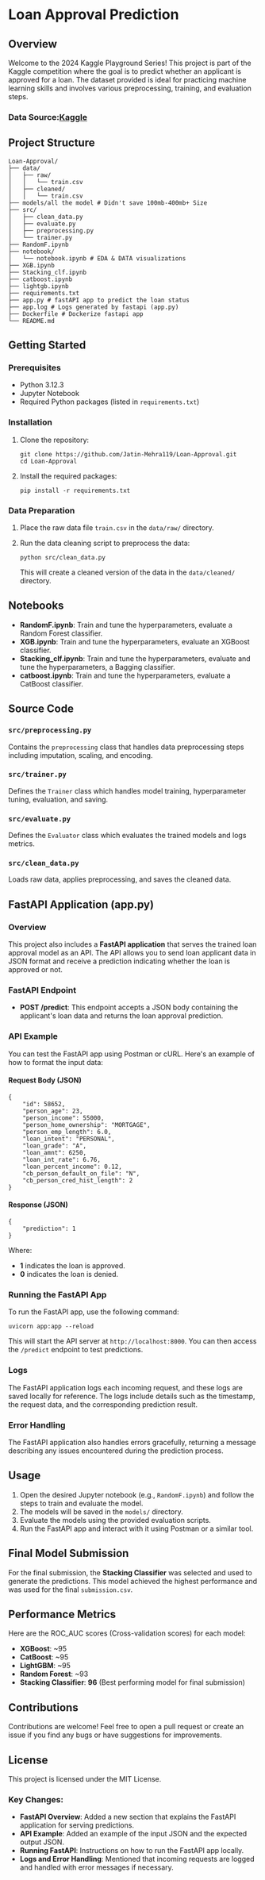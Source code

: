 # Loan Approval Prediction

## Overview

Welcome to the 2024 Kaggle Playground Series! This project is part of the Kaggle competition where the goal is to predict whether an applicant is approved for a loan. The dataset provided is ideal for practicing machine learning skills and involves various preprocessing, training, and evaluation steps.

### Data Source:[Kaggle](https://www.kaggle.com/competitions/playground-series-s4e10/data)
## Project Structure

```
Loan-Approval/
├── data/
│   ├── raw/
│   │   └── train.csv
│   ├── cleaned/
│   │   └── train.csv
├── models/all the model # Didn't save 100mb-400mb+ Size 
├── src/
│   ├── clean_data.py
│   ├── evaluate.py
│   ├── preprocessing.py
│   └── trainer.py
├── RandomF.ipynb
├── notebook/
│   └── notebook.ipynb # EDA & DATA visualizations
├── XGB.ipynb
├── Stacking_clf.ipynb
├── catboost.ipynb
├── lightgb.ipynb
├── requirements.txt
├── app.py # fastAPI app to predict the loan status
├── app.log # Logs generated by fastapi (app.py)
├── Dockerfile # Dockerize fastapi app
└── README.md

```

## Getting Started

### Prerequisites

- Python 3.12.3
- Jupyter Notebook
- Required Python packages (listed in `requirements.txt`)

### Installation

1. Clone the repository:
    
    ```
    git clone https://github.com/Jatin-Mehra119/Loan-Approval.git
    cd Loan-Approval
    ```
    
2. Install the required packages:
    
    ```
    pip install -r requirements.txt
    ```

### Data Preparation

1. Place the raw data file `train.csv` in the `data/raw/` directory.
2. Run the data cleaning script to preprocess the data:
    
    ```
    python src/clean_data.py
    ```

    This will create a cleaned version of the data in the `data/cleaned/` directory.

## Notebooks

- **RandomF.ipynb**: Train and tune the hyperparameters, evaluate a Random Forest classifier.
- **XGB.ipynb**: Train and tune the hyperparameters, evaluate an XGBoost classifier.
- **Stacking_clf.ipynb**: Train and tune the hyperparameters, evaluate and tune the hyperparameters, a Bagging classifier.
- **catboost.ipynb**: Train and tune the hyperparameters, evaluate a CatBoost classifier.

## Source Code

### `src/preprocessing.py`

Contains the `preprocessing` class that handles data preprocessing steps including imputation, scaling, and encoding.

### `src/trainer.py`

Defines the `Trainer` class which handles model training, hyperparameter tuning, evaluation, and saving.

### `src/evaluate.py`

Defines the `Evaluator` class which evaluates the trained models and logs metrics.

### `src/clean_data.py`

Loads raw data, applies preprocessing, and saves the cleaned data.

##  FastAPI Application (app.py)

### Overview

This project also includes a **FastAPI application** that serves the trained loan approval model as an API. The API allows you to send loan applicant data in JSON format and receive a prediction indicating whether the loan is approved or not.

### FastAPI Endpoint

- **POST /predict**: This endpoint accepts a JSON body containing the applicant's loan data and returns the loan approval prediction.

### API Example

You can test the FastAPI app using Postman or cURL. Here's an example of how to format the input data:

#### Request Body (JSON)

    {
        "id": 58652,
        "person_age": 23,
        "person_income": 55000,
        "person_home_ownership": "MORTGAGE",
        "person_emp_length": 6.0,
        "loan_intent": "PERSONAL",
        "loan_grade": "A",
        "loan_amnt": 6250,
        "loan_int_rate": 6.76,
        "loan_percent_income": 0.12,
        "cb_person_default_on_file": "N",
        "cb_person_cred_hist_length": 2
    }

#### Response (JSON)

    {
        "prediction": 1
    }

Where:

-   **1** indicates the loan is approved.
-   **0** indicates the loan is denied.

### Running the FastAPI App

To run the FastAPI app, use the following command:

    uvicorn app:app --reload 

This will start the API server at `http://localhost:8000`. You can then access the `/predict` endpoint to test predictions.

### Logs

The FastAPI application logs each incoming request, and these logs are saved locally for reference. The logs include details such as the timestamp, the request data, and the corresponding prediction result.

### Error Handling

The FastAPI application also handles errors gracefully, returning a message describing any issues encountered during the prediction process.

## Usage

1.  Open the desired Jupyter notebook (e.g., `RandomF.ipynb`) and follow the steps to train and evaluate the model.
2.  The models will be saved in the `models/` directory.
3.  Evaluate the models using the provided evaluation scripts.
4.  Run the FastAPI app and interact with it using Postman or a similar tool.

## Final Model Submission

For the final submission, the **Stacking Classifier** was selected and used to generate the predictions. This model achieved the highest performance and was used for the final `submission.csv`.

## Performance Metrics

Here are the ROC_AUC scores (Cross-validation scores) for each model:

-   **XGBoost**: ~95
-   **CatBoost**: ~95
-   **LightGBM**: ~95
-   **Random Forest**: ~93
-   **Stacking Classifier**: **96** (Best performing model for final submission)

## Contributions

Contributions are welcome! Feel free to open a pull request or create an issue if you find any bugs or have suggestions for improvements.

## License

This project is licensed under the MIT License.

 ### Key Changes:

- **FastAPI Overview**: Added a new section that explains the FastAPI application for serving predictions.
- **API Example**: Added an example of the input JSON and the expected output JSON.
- **Running FastAPI**: Instructions on how to run the FastAPI app locally.
- **Logs and Error Handling**: Mentioned that incoming requests are logged and handled with error messages if necessary.
